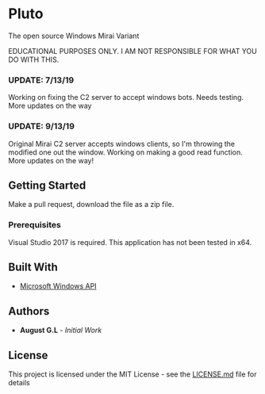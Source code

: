 # Pluto

The open source Windows Mirai Variant

EDUCATIONAL PURPOSES ONLY. I AM NOT RESPONSIBLE FOR WHAT YOU DO WITH THIS.

### UPDATE: 7/13/19

Working on fixing the C2 server to accept windows bots. Needs testing. More updates on the way

### UPDATE: 9/13/19

Original Mirai C2 server accepts windows clients, so I'm throwing the modified one out the window. Working on making a good read function. More updates on the way!

## Getting Started

Make a pull request, download the file as a zip file.

### Prerequisites

Visual Studio 2017 is required. This application has not been tested in x64. 

## Built With

* [Microsoft Windows API](https://msdn.microsoft.com/en-us/library/aa383723(VS.85).aspx)

## Authors

* **August G.L** - *Initial Work*

## License

This project is licensed under the MIT License - see the [LICENSE.md](LICENSE.md) file for details
